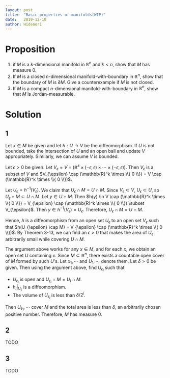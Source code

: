 ```yaml
---
layout: post
title:  "Basic properties of manifolds(WIP)"
date:   2019-12-10
author: Hidenori
---
```


# Proposition
1. if $M$ is a $k$-dimensional manifold in $\mathbb{R}^n$ and $k < n$, show that $M$ has measure 0.
1. If $M$ is a closed $n$-dimensional manifold-with-boundary in $\mathbb{R}^n$, show that the boundary of $M$ is $\partial M$.
Give a counterexample if $M$ is not closed.
1. If $M$ is a compact $n$-dimensional manifold-with-boundary in $\mathbb{R}^n$, show that $M$ is Jordan-measurable.

# Solution

## 1
Let $x \in M$ be given and let $h: U \rightarrow V$ be the diffeomorphism.
If $U$ is not bounded, take the intersection of $U$ and an open ball and update $V$ appropriately.
Similarly, we can assume $V$ is bounded.

Let $\epsilon > 0$ be given.
Let $V_{\epsilon} = V \cap (\mathbb{R}^k \times (-\epsilon, \epsilon) \times \cdots \times (-\epsilon, \epsilon))$.
Then $V_{\epsilon}$ is a subset of $V$ and $V_{\epsilon} \cap (\mathbb{R}^k \times \\{ 0 \\}) = V \cap (\mathbb{R}^k \times \\{ 0 \\})$.

Let $U_{\epsilon} = h^{-1}(V_{\epsilon})$.
We claim that $U_{\epsilon} \cap M = U \cap M$.
Since $V_{\epsilon} \subset V$, $U_{\epsilon} \subset U$, so $U_{\epsilon} \cap M \subset U \cap M$.
Let $y \in U \cap M$.
Then $h(y) \in V \cap (\mathbb{R}^k \times \\{ 0 \\}) = V_{\epsilon} \cap (\mathbb{R}^k \times \\{ 0 \\}) \subset V_{\epsilon}$.
Then $y \in h^{-1}(V_{\epsilon}) = U_{\epsilon}$.
Therefore, $U_{\epsilon} \cap M = U \cap M$.

Hence, $h$ is a diffeomorphism from an open set $U_{\epsilon}$ to an open set $V_{\epsilon}$ such that $h(U_{\epsilon} \cap M) = V_{\epsilon} \cap (\mathbb{R}^k \times \\{ 0 \\})$.
By Theorem 3-13, we can find an $\epsilon > 0$ that makes the area of $U_{\epsilon}$ arbitrarily small while covering $U \cap M$.

The argument above works for any $x \in M$, and for each $x$, we obtain an open set $U$ containing $x$.
Since $M \subset \mathbb{R}^n$, there exists a countable open cover of $M$ formed by such $U$'s.
Let $x_1, \cdots$ and $U_1, \cdots$ denote them.
Let $\delta > 0$ be given.
Then using the argument above, find $U_{\epsilon_i}$ such that

* $U_{\epsilon_i}$ is open and $U_{\epsilon_i} \cap M = U_i \cap M$.
* $h_i\vert_{U_{\epsilon}}$ is a diffeomorphism.
* The volume of $U_{\epsilon_i}$ is less than $\delta / 2^i$.

Then $U_{\epsilon_1}, \cdots$ cover $M$ and the total area is less than $\delta$, an arbitrarily chosen positive number.
Therefore, $M$ has measure 0.

## 2
TODO
## 3
TODO
